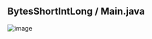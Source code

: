 ## BytesShortIntLong / Main.java

![image](https://user-images.githubusercontent.com/7056772/162129506-6e1d10cd-d07c-4230-aea2-a83273007da5.png)
